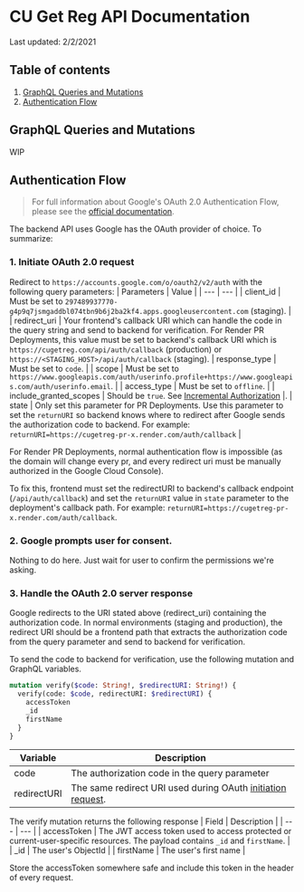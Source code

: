 # CU Get Reg API Documentation

Last updated: 2/2/2021

## Table of contents

1. [GraphQL Queries and Mutations](#graphql-queries-and-mutations)
2. [Authentication Flow](#authentication-flow)

## GraphQL Queries and Mutations

WIP

## Authentication Flow

> For full information about Google's OAuth 2.0 Authentication Flow, please see the [official documentation](https://developers.google.com/identity/protocols/oauth2/web-server#creatingclient).

The backend API uses Google has the OAuth provider of choice. To summarize:

### 1. Initiate OAuth 2.0 request

Redirect to `https://accounts.google.com/o/oauth2/v2/auth` with the following query parameters:
| Parameters | Value |
| --- | --- |
| client_id | Must be set to `297489937770-g4p9q7jsmgaddbl074tbn9b6j2ba2kf4.apps.googleusercontent.com` (staging). |
| redirect_uri | Your frontend's callback URI which can handle the code in the query string and send to backend for verification. For Render PR Deployments, this value must be set to backend's callback URI which is `https://cugetreg.com/api/auth/callback` (production) or `https://<STAGING_HOST>/api/auth/callback` (staging).
| response_type | Must be set to `code`. |
| scope | Must be set to `https://www.googleapis.com/auth/userinfo.profile+https://www.googleapis.com/auth/userinfo.email`. |
| access_type | Must be set to `offline`. |
| include_granted_scopes | Should be `true`. See [Incremental Authorization](https://developers.google.com/identity/protocols/oauth2/web-server#incrementalAuth) |.
| state | Only set this parameter for PR Deployments. Use this parameter to set the `returnURI` so backend knows where to redirect after Google sends the authorization code to backend. For example: `returnURI=https://cugetreg-pr-x.render.com/auth/callback` |

For Render PR Deployments, normal authentication flow is impossible (as the domain will change every pr, and every redirect uri must be manually authorized in the Google Cloud Console).

To fix this, frontend must set the redirectURI to backend's callback endpoint (`/api/auth/callback`) and set the `returnURI` value in `state` parameter to the deployment's callback path. For example: `returnURI=https://cugetreg-pr-x.render.com/auth/callback`.

### 2. Google prompts user for consent.

Nothing to do here. Just wait for user to confirm the permissions we're asking.

### 3. Handle the OAuth 2.0 server response

Google redirects to the URI stated above (redirect_uri) containing the authorization code. In normal environments (staging and production), the redirect URI should be a frontend path that extracts the authorization code from the query parameter and send to backend for verification.

To send the code to backend for verification, use the following mutation and GraphQL variables.

```graphql
mutation verify($code: String!, $redirectURI: String!) {
  verify(code: $code, redirectURI: $redirectURI) {
    accessToken
    _id
    firstName
  }
}
```

| Variable    | Description                                                                                 |
| ----------- | ------------------------------------------------------------------------------------------- |
| code        | The authorization code in the query parameter                                               |
| redirectURI | The same redirect URI used during OAuth [initiation request](#1-initiate-oauth-20-request). |

The verify mutation returns the following response
| Field | Description |
| --- | --- |
| accessToken | The JWT access token used to access protected or current-user-specific resources. The payload contains `_id` and `firstName`. |
| \_id | The user's ObjectId |
| firstName | The user's first name |

Store the accessToken somewhere safe and include this token in the header of every request.
